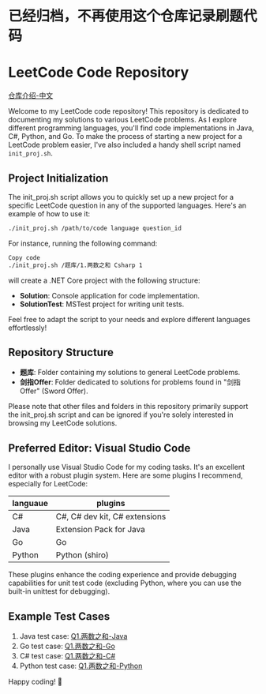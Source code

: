 # 已经归档，不再使用这个仓库记录刷题代码

# LeetCode Code Repository

[仓库介绍-中文](./README_CN.md)

Welcome to my LeetCode code repository! This repository is dedicated to documenting my solutions to various LeetCode problems. As I explore different programming languages, you'll find code implementations in Java, C#, Python, and Go. To make the process of starting a new project for a LeetCode problem easier, I've also included a handy shell script named `init_proj.sh`.

## Project Initialization

The init_proj.sh script allows you to quickly set up a new project for a specific LeetCode question in any of the supported languages. Here's an example of how to use it:
 
``` bash
./init_proj.sh /path/to/code language question_id
```
For instance, running the following command:

``` bash
Copy code
./init_proj.sh /题库/1.两数之和 Csharp 1
```

will create a .NET Core project with the following structure:

- **Solution**: Console application for code implementation.
- **SolutionTest**: MSTest project for writing unit tests.

Feel free to adapt the script to your needs and explore different languages effortlessly!

## Repository Structure
- **题库**: Folder containing my solutions to general LeetCode problems.
- **剑指Offer**: Folder dedicated to solutions for problems found in "剑指Offer" (Sword Offer).

Please note that other files and folders in this repository primarily support the init_proj.sh script and can be ignored if you're solely interested in browsing my LeetCode solutions.

## Preferred Editor: Visual Studio Code

I personally use Visual Studio Code for my coding tasks. It's an excellent editor with a robust plugin system. Here are some plugins I recommend, especially for LeetCode:

| languaue | plugins |
| --- | --- |
| C# | C#, C# dev kit, C# extensions|
| Java | Extension Pack for Java|
| Go | Go |
| Python | Python (shiro) |

These plugins enhance the coding experience and provide debugging capabilities for unit test code (excluding Python, where you can use the built-in unittest for debugging).

## Example Test Cases

1. Java test case: [Q1.两数之和-Java](./题库/1.两数之和/Java/q1/SolutionTest.java)
2. Go test case: [Q1.两数之和-Go](./题库/1.两数之和/Go/main_test.go)
3. C# test case: [Q1.两数之和-C#](./题库/1.两数之和/Csharp/SolutionTest/UnitTest1.cs)
4. Python test case: [Q1.两数之和-Python](./题库/1.两数之和/Python/solution_test.py)

Happy coding! 🚀
